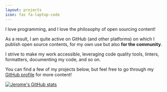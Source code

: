 ```yaml
---
layout: projects
icon: fas fa-laptop-code
---
```


I love programming, and I love the philosophy of open sourcing content!

As a result, I am quite active on GitHub (and other platforms) on which
I publish open source contents, for my own use but also **for the community**.

I strive to make my work accessible, leveraging code quality tools, linters,
formatters, documenting my code, and so on.

You can find a few of my projects below, but feel free to go through my
[GitHub profile](https://github.com/jeertmans) for more content!

<a href="https://github.com/jeertmans">
  <img src="https://github-readme-stats.vercel.app/api?username=jeertmans&theme=transparent&show_icons=true" 
       alt="Jerome's GitHub stats"
       style="border-bottom: none;">
</a>
